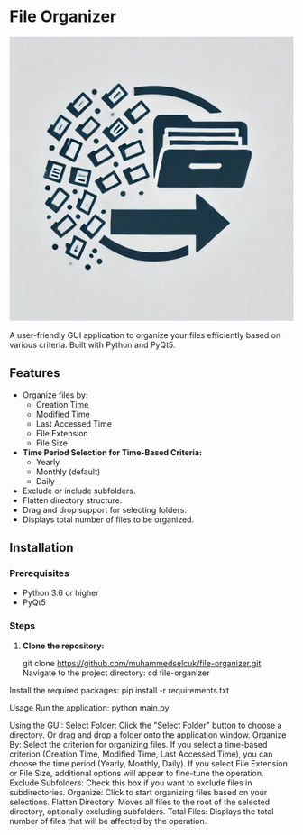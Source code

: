 # File Organizer

![Logo](assets/images/logo.png)

A user-friendly GUI application to organize your files efficiently based on various criteria. Built with Python and PyQt5.

## Features

- Organize files by:
  - Creation Time
  - Modified Time
  - Last Accessed Time
  - File Extension
  - File Size
- **Time Period Selection for Time-Based Criteria:**
  - Yearly
  - Monthly (default)
  - Daily
- Exclude or include subfolders.
- Flatten directory structure.
- Drag and drop support for selecting folders.
- Displays total number of files to be organized.

## Installation

### Prerequisites

- Python 3.6 or higher
- PyQt5

### Steps

1. **Clone the repository:**

   
   git clone https://github.com/muhammedselcuk/file-organizer.git
Navigate to the project directory:
    cd file-organizer

Install the required packages:
    pip install -r requirements.txt
    
Usage
   Run the application:
      python main.py

Using the GUI:
Select Folder:
Click the "Select Folder" button to choose a directory.
Or drag and drop a folder onto the application window.
Organize By: Select the criterion for organizing files.
If you select a time-based criterion (Creation Time, Modified Time, Last Accessed Time), you can choose the time period (Yearly, Monthly, Daily).
If you select File Extension or File Size, additional options will appear to fine-tune the operation.
Exclude Subfolders: Check this box if you want to exclude files in subdirectories.
Organize: Click to start organizing files based on your selections.
Flatten Directory: Moves all files to the root of the selected directory, optionally excluding subfolders.
Total Files: Displays the total number of files that will be affected by the operation.